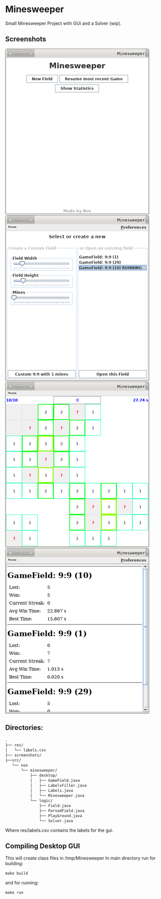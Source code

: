 # Minesweeper

Small Minesweeper Project with GUI and a Solver (wip).

## Screenshots
![Screenshot: Home view](screenshots/Home.png)
![Screenshot: Select Running Game](screenshots/Create_Or_Select.png)
![Screenshot: Game](screenshots/Current_Game.png)
![Screenshot: Statisitcs](screenshots/Statistics.png)


## Directories:
```
.
├── res/
│   └── labels.csv
├── screenshots/
├──src/
   └── nox
       └── minesweeper/
           ├── desktop/
           │   ├── GameField.java
           │   ├── LabelsFiller.java
           │   ├── Labels.java
           │   └── Minesweeper.java
           └── logic/
               ├── Field.java
               ├── ParsedField.java
               ├── PlayGround.java
               └── Solver.java
```


Where res/labels.csv contains the labels for the gui.


## Compiling Desktop GUI
This will create class files in /tmp/Minesweeper
In main directory run for building:
```
make build
```

and for running:
```
make run
```
